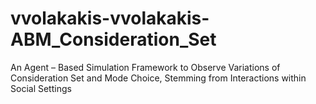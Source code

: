 # vvolakakis-vvolakakis-ABM_Consideration_Set
An Agent – Based Simulation Framework to Observe Variations of Consideration Set and Mode Choice, Stemming from Interactions  within Social Settings
